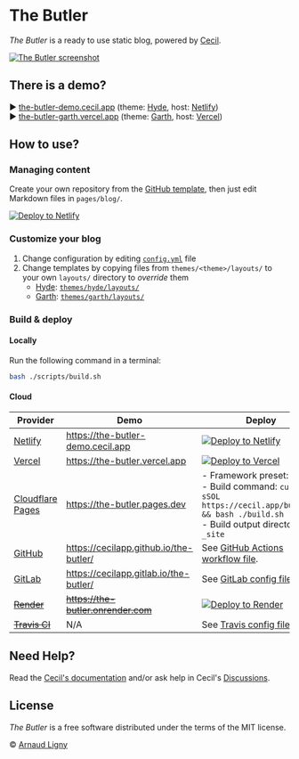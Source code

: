 # The Butler

_The Butler_ is a ready to use static blog, powered by [Cecil](https://cecil.app).

[![The Butler screenshot](/docs/screenshot.png)](https://the-butler.cecil.app "the-butler.cecil.app")

## There is a demo?

:arrow_forward: [the-butler-demo.cecil.app](https://the-butler-demo.cecil.app) (theme: [Hyde](https://github.com/Cecilapp/theme-hyde#readme), host: [Netlify](https://www.netlify.com))  
:arrow_forward: [the-butler-garth.vercel.app](https://the-butler-garth.vercel.app) (theme: [Garth](https://github.com/Cecilapp/theme-garth#readme), host: [Vercel](https://vercel.com))

## How to use?

### Managing content

Create your own repository from the [GitHub template](https://github.com/Cecilapp/the-butler/generate), then just edit Markdown files in `pages/blog/`.

[![Deploy to Netlify](https://www.netlify.com/img/deploy/button.svg)](https://cecil.app/hosting/netlify/deploy/ "Deploy to Netlify")

### Customize your blog

1. Change configuration by editing [`config.yml`](https://github.com/Cecilapp/the-butler/blob/master/config.yml) file
2. Change templates by copying files from `themes/<theme>/layouts/` to your own `layouts/` directory to _override_ them
   - [Hyde](https://github.com/Cecilapp/theme-hyde#readme): [`themes/hyde/layouts/`](https://github.com/Cecilapp/theme-hyde/tree/master/layouts)
   - [Garth](https://github.com/Cecilapp/theme-garth#readme): [`themes/garth/layouts/`](https://github.com/Cecilapp/theme-garth/tree/master/layouts)

### Build & deploy

#### Locally

Run the following command in a terminal:

```bash
bash ./scripts/build.sh
```

#### Cloud

| Provider | Demo | Deploy |
|----------|------|--------|
| [Netlify](https://www.netlify.com) | <https://the-butler-demo.cecil.app> | [![Deploy to Netlify](https://www.netlify.com/img/deploy/button.svg)](https://cecil.app/hosting/netlify/deploy/ "Deploy to Netlify") |
| [Vercel](https://vercel.com) | <https://the-butler.vercel.app> | [![Deploy to Vercel](https://vercel.com/button)](https://cecil.app/hosting/vercel/deploy/ "Deploy to Vercel") |
| [Cloudflare Pages](https://pages.cloudflare.com) | <https://the-butler.pages.dev> | - Framework preset: `None`<br />- Build command: `curl -sSOL https://cecil.app/build.sh && bash ./build.sh`<br />- Build output directory: `_site` |
| [GitHub](https://github.com/features/actions/) | <https://cecilapp.github.io/the-butler/> | See [GitHub Actions workflow file](/.github/workflows/build-and-deploy.yml). |
| [GitLab](https://about.gitlab.com/stages-devops-lifecycle/continuous-integration/) | <https://cecilapp.gitlab.io/the-butler/> | See [GitLab config file.](/.gitlab-ci.yml) |
| ~~[Render](https://render.com)~~ | ~~<https://the-butler.onrender.com>~~ | [![Deploy to Render](https://render.com/images/deploy-to-render-button.svg)](https://cecil.app/hosting/render/deploy/ "Deploy to Render") |
| ~~[Travis CI](https://travis-ci.com)~~ | N/A | See [Travis config file.](/.travis.yml) |

## Need Help?

Read the [Cecil's documentation](https://cecil.app/documentation/) and/or ask help in Cecil's [Discussions](https://github.com/Cecilapp/Cecil/discussions).

## License

_The Butler_ is a free software distributed under the terms of the MIT license.

© [Arnaud Ligny](https://arnaudligny.fr)
